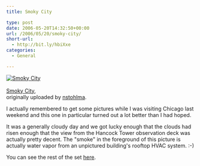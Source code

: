 ```yaml
---
title: Smoky City

type: post
date: 2006-05-20T14:32:50+00:00
url: /2006/05/20/smoky-city/
short-url:
  - http://bit.ly/hbiXxe
categories:
  - General

---
```

<a href="http://www.flickr.com/photos/cavort/149794930/" title="photo sharing"><img src="http://static.flickr.com/48/149794930_f30c28c956_t.jpg" class="flickr-photo" alt="Smoky City" /></a><br /> <span class="flickr-caption"><br /> <a href="http://www.flickr.com/photos/cavort/149794930/">Smoky City</a>,<br /> originally uploaded by <a href="http://www.flickr.com/people/cavort/">nstohlma</a>.<br /> </span>

I actually remembered to get some pictures while I was visiting Chicago last weekend and this one in particular turned out a lot better than I had hoped.

It was a generally cloudy day and we got lucky enough that the clouds had risen enough that the view from the Hancock Tower observation deck was actually pretty decent. The "smoke" in the foreground of this picture is actually water vapor from an unpictured building's rooftop HVAC system. :-)

You can see the rest of the set <a href="http://www.flickr.com/photos/cavort/sets/72057594140092268/">here</a>.